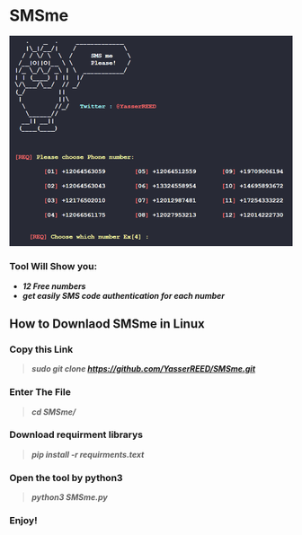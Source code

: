 # SMSme
<img src="https://github.com/YasserREED/SMSme/blob/main/IMG/HeadLine_PIC.png">

### Tool Will Show you:
- ***12 Free numbers***
- ***get easily SMS code authentication for each number***

## How to Downlaod SMSme in Linux

### Copy this Link
> ***sudo git clone https://github.com/YasserREED/SMSme.git***

### Enter The File
> ***cd SMSme/***

### Download requirment librarys
> ***pip install -r requirments.text***

### Open the tool by python3
> ***python3 SMSme.py***

### Enjoy!
